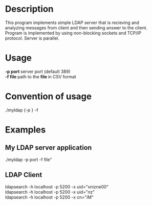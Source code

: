 # Description
This program implements simple LDAP server that is recieving and analyzing messages from client and then sending answer to the client.
Program is implemented by using non-blocking sockets and TCP/IP protocol. Server is parallel. 

# Usage
<strong> -p port </strong> server port (default 389) <br>
<strong> -f file </strong> path to the <strong> file </strong> in CSV format

# Convention of usage
./myldap {-p <port>} -f <soubor>

# Examples

## My LDAP server application <br>
./myldap -p port -f file"

## LDAP Client
ldapsearch -h localhost -p 5200 -x uid="xnizne00" <br>
ldapsearch -h localhost -p 5200 -x uid="*n*z" <br>
ldapsearch -h localhost -p 5200 -x cn="*i*M" 
